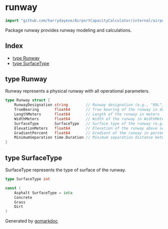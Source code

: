 <!-- Code generated by gomarkdoc. DO NOT EDIT -->

# runway

```go
import "github.com/harrydayexe/AirportCapacityCalculator/internal/airport/runway"
```

Package runway provides runway modeling and calculations.

## Index

- [type Runway](<#Runway>)
- [type SurfaceType](<#SurfaceType>)


<a name="Runway"></a>
## type Runway

Runway represents a physical runway with all operational parameters.

```go
type Runway struct {
    RunwayDesignation string        // Runway designation (e.g., "09L", "27R")
    TrueBearing       float64       // True bearing of the runway in degrees
    LengthMeters      float64       // Length of the runway in meters
    WidthMeters       float64       // Width of the runway in WidthMeters
    SurfaceType       SurfaceType   // Surface type of the runway (e.g., "Asphalt", "Concrete", "Grass")
    ElevationMeters   float64       // Elevation of the runway above sea level in meters
    GradientPercent   float64       // Gradient of the runway in percent
    MinimumSeparation time.Duration // Minimum separation distance between incoming flights in meters
}
```

<a name="SurfaceType"></a>
## type SurfaceType

SurfaceType represents the type of surface of the runway.

```go
type SurfaceType int
```

<a name="Asphalt"></a>

```go
const (
    Asphalt SurfaceType = iota
    Concrete
    Grass
    Dirt
)
```

Generated by [gomarkdoc](<https://github.com/princjef/gomarkdoc>)

